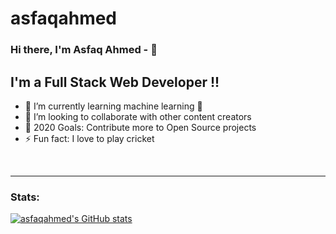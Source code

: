 

# asfaqahmed
### Hi there, I'm Asfaq Ahmed - 🥰


## I'm a Full Stack Web Developer !!

- 🌱 I’m currently learning machine learning 🤣
- 👯 I’m looking to collaborate with other content creators
- 🥅 2020 Goals: Contribute more to Open Source projects
- ⚡ Fun fact: I love to play cricket


<br />

---
### Stats:
[![asfaqahmed's GitHub stats](https://github-readme-stats.vercel.app/api?username=asfaqahmed)](https://github.com/asfaqahmed/github-readme-stats)



